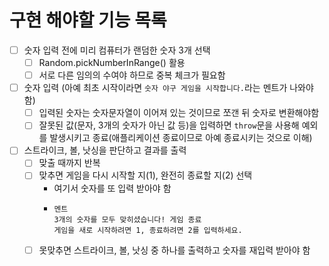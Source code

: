 # 구현 해야할 기능 목록

- [ ] 숫자 입력 전에 미리 컴퓨터가 랜덤한 숫자 3개 선택
  - [ ] Random.pickNumberInRange() 활용
  - [ ] 서로 다른 임의의 수여야 하므로 중복 체크가 필요함
- [ ] 숫자 입력 (아예 최초 시작이라면 `숫자 야구 게임을 시작합니다.`라는 멘트가 나와야 함)
  - [ ] 입력된 숫자는 숫자문자열이 이어져 있는 것이므로 쪼갠 뒤 숫자로 변환해야함
  - [ ] 잘못된 값(문자, 3개의 숫자가 아닌 값 등)을 입력하면 `throw`문을 사용해 예외를 발생시키고 종료(애플리케이션 종료이므로 아예 종료시키는 것으로 이해)
- [ ] 스트라이크, 볼, 낫싱을 판단하고 결과를 출력
  - [ ] 맞출 때까지 반복
  - [ ] 맞추면 게임을 다시 시작할 지(1), 완전히 종료할 지(2) 선택
    - 여기서 숫자를 또 입력 받아야 함
    - ```
      멘트
      3개의 숫자를 모두 맞히셨습니다! 게임 종료
      게임을 새로 시작하려면 1, 종료하려면 2를 입력하세요.
      ```
  - [ ] 못맞추면 스트라이크, 볼, 낫싱 중 하나를 출력하고 숫자를 재입력 받아야 함
